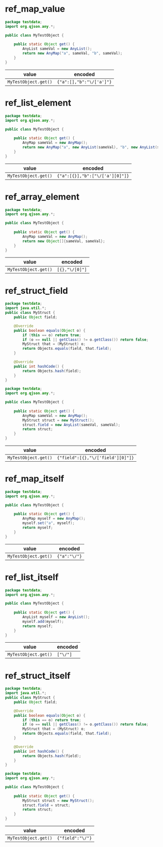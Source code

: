 # ref_map_value

```java
package testdata;
import org.qjson.any.*;

public class MyTestObject {
    
    public static Object get() {
        AnyList sameVal = new AnyList();
        return new AnyMap("a", sameVal, "b", sameVal);
    }
}
```

| value | encoded |
| ---   | ---     |
| `MyTestObject.get()` | `{"a":[],"b":"\/['a']"}` |

# ref_list_element

```java
package testdata;
import org.qjson.any.*;

public class MyTestObject {
    
    public static Object get() {
        AnyMap sameVal = new AnyMap();
        return new AnyMap("a", new AnyList(sameVal), "b", new AnyList(sameVal));
    }
}
```

| value | encoded |
| ---   | ---     |
| `MyTestObject.get()` | `{"a":[{}],"b":["\/['a'][0]"]}` |

# ref_array_element

```java
package testdata;
import org.qjson.any.*;

public class MyTestObject {
    
    public static Object get() {
        AnyMap sameVal = new AnyMap();
        return new Object[]{sameVal, sameVal};
    }
}
```

| value | encoded |
| ---   | ---     |
| `MyTestObject.get()` | `[{},"\/[0]"]` |

# ref_struct_field

```java
package testdata;
import java.util.*;
public class MyStruct {
    public Object field;

    @Override
    public boolean equals(Object o) {
        if (this == o) return true;
        if (o == null || getClass() != o.getClass()) return false;
        MyStruct that = (MyStruct) o;
        return Objects.equals(field, that.field);
    }

    @Override
    public int hashCode() {
        return Objects.hash(field);
    }
}
```

```java
package testdata;
import org.qjson.any.*;

public class MyTestObject {
    
    public static Object get() {
        AnyMap sameVal = new AnyMap();
        MyStruct struct = new MyStruct();
        struct.field = new AnyList(sameVal, sameVal);
        return struct;
    }
}
```

| value | encoded |
| ---   | ---     |
| `MyTestObject.get()` | `{"field":[{},"\/['field'][0]"]}` |

# ref_map_itself

```java
package testdata;
import org.qjson.any.*;

public class MyTestObject {
    
    public static Object get() {
        AnyMap myself = new AnyMap();
        myself.set("a", myself);
        return myself;
    }
}
```

| value | encoded |
| ---   | ---     |
| `MyTestObject.get()` | `{"a":"\/"}` |

# ref_list_itself

```java
package testdata;
import org.qjson.any.*;

public class MyTestObject {
    
    public static Object get() {
        AnyList myself = new AnyList();
        myself.add(myself);
        return myself;
    }
}
```

| value | encoded |
| ---   | ---     |
| `MyTestObject.get()` | `["\/"]` |

# ref_struct_itself

```java
package testdata;
import java.util.*;
public class MyStruct {
    public Object field;

    @Override
    public boolean equals(Object o) {
        if (this == o) return true;
        if (o == null || getClass() != o.getClass()) return false;
        MyStruct that = (MyStruct) o;
        return Objects.equals(field, that.field);
    }

    @Override
    public int hashCode() {
        return Objects.hash(field);
    }
}
```

```java
package testdata;
import org.qjson.any.*;

public class MyTestObject {
    
    public static Object get() {
        MyStruct struct = new MyStruct();
        struct.field = struct;
        return struct;
    }
}
```

| value | encoded |
| ---   | ---     |
| `MyTestObject.get()` | `{"field":"\/"}` |
